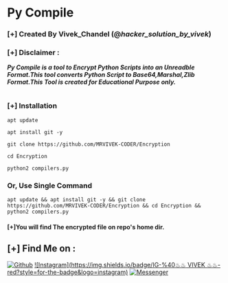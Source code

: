 # Py Compile
### [+] Created By Vivek_Chandel (@***hacker_solution_by_vivek***)
### [+] Disclaimer :
***Py Compile is a tool to Encrypt Python Scripts into an Unreadble Format.This tool converts Python Script to Base64,Marshal,Zlib Format.This Tool is created for Educational Purpose only.***

<img src="https://raw.githubusercontent.com/htr-tech/release-download/master/images/pycompile.png" alt="" border="0" />

### [+] Installation
```apt update```

```apt install git -y```

```git clone https://github.com/MRVIVEK-CODER/Encryption```

```cd Encryption```

```python2 compilers.py```

### Or, Use Single Command
```
apt update && apt install git -y && git clone https://github.com/MRVIVEK-CODER/Encryption && cd Encryption && python2 compilers.py
```

#### [+]You will find The encrypted file on repo's home dir.

## [+] Find Me on :
[![Github](https://img.shields.io/badge/Github-MRVIVEK--CODER-green?style=for-the-badge&logo=github)](https://github.com/MRVIVEK-CODER)
[![Instagram](https://img.shields.io/badge/IG-%40♨♨ VIVEK ♨♨-red?style=for-the-badge&logo=instagram)](https://www.instagram.com/hacker_solution_by_vivek)
[![Messenger](https://img.shields.io/badge/Chat-Messenger-blue?style=for-the-badge&logo=messenger)](https://m.me/Vivek.chandel.420)
